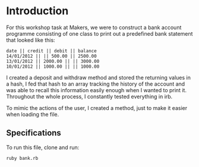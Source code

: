 # Introduction

For this workshop task at Makers, we were to construct a bank account programme consisting of one class to print out a predefined bank statement that looked like this:

```
date || credit || debit || balance
14/01/2012 || || 500.00 || 2500.00
13/01/2012 || 2000.00 || || 3000.00
10/01/2012 || 1000.00 || || 1000.00
```

I created a deposit and withdraw method and stored the returning values in a hash, I fed that hash to an array tracking the history of the account and was able to recall this information easily enough when I wanted to print it. Throughout the whole process, I constantly tested everything in irb.

To mimic the actions of the user, I created a method, just to make it easier when loading the file.

## Specifications

To run this file, clone and run:
```
ruby bank.rb
```
